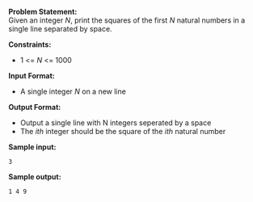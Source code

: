 **Problem Statement:** <br>
Given an integer _N_, print the squares of the first _N_ natural numbers in a single line separated by space.

**Constraints:** <br>
 - 1 <= _N_ <= 1000

**Input Format:** <br>
 - A single integer _N_ on a new line

**Output Format:** <br>
 - Output a single line with N integers seperated by a space
 - The _ith_ integer should be the square of the _ith_ natural number

**Sample input:** <br>
```
3
```

**Sample output:** <br>
```
1 4 9
```